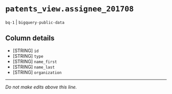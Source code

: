 # `patents_view.assignee_201708`
`bq-1` | `bigquery-public-data`

## Column details
* [STRING]    `id`
* [STRING]    `type`
* [STRING]    `name_first`
* [STRING]    `name_last`
* [STRING]    `organization`

-------------------------------------------------------------------------------
*Do not make edits above this line.*
